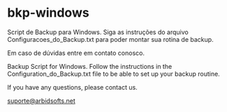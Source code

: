 # bkp-windows
Script de Backup para Windows. Siga as instruções do arquivo Configuracoes_do_Backup.txt para poder montar sua rotina de backup.

Em caso de dúvidas entre em contato conosco.

Backup Script for Windows. Follow the instructions in the Configuration_do_Backup.txt file to be able to set up your backup routine.

If you have any questions, please contact us. 

suporte@arbidsofts.net

